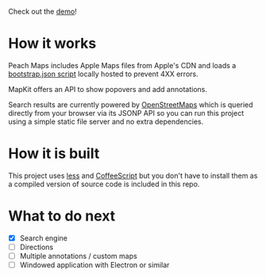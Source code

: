 Check out the [demo](https://sumolari.github.io/PeachMaps/)!

# How it works

Peach Maps includes Apple Maps files from Apple's CDN and loads a [bootstrap.json script](https://github.com/Sumolari/PeachMaps/blob/gh-pages/bootstrap.json) locally hosted to prevent 4XX errors.

MapKit offers an API to show popovers and add annotations.

Search results are currently powered by [OpenStreetMaps](https://www.openstreetmap.org/) which is queried directly from your browser via its JSONP API so you can run this project using a simple static file server and no extra dependencies.

# How it is built

This project uses [less](http://lesscss.org/) and [CoffeeScript](http://coffeescript.org/) but you don't have to install them as a compiled version of source code is included in this repo.

# What to do next

- [x] Search engine
- [ ] Directions
- [ ] Multiple annotations / custom maps
- [ ] Windowed application with Electron or similar